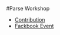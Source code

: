 #Parse Workshop
* [Contribution](https://github.com/ahmedengu/ParseWorkshop/blob/master/CONTRIBUTING.md)
* [Fackbook Event](https://www.facebook.com/events/1768807240073504/)